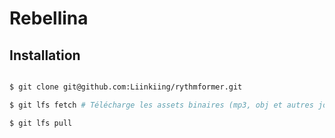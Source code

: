 # Rebellina

## Installation

```bash

$ git clone git@github.com:Liinkiing/rythmformer.git

$ git lfs fetch # Télécharge les assets binaires (mp3, obj et autres joyeusetés)

$ git lfs pull

```
